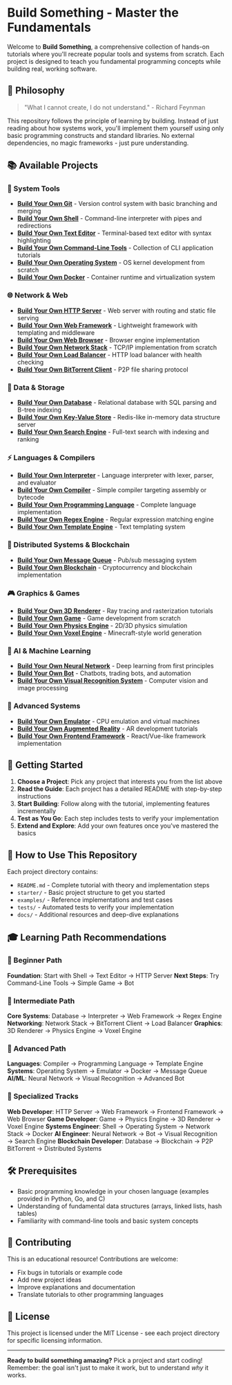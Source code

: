 # Build Something - Master the Fundamentals

Welcome to **Build Something**, a comprehensive collection of hands-on tutorials where you'll recreate popular tools and systems from scratch. Each project is designed to teach you fundamental programming concepts while building real, working software.

## 🎯 Philosophy

> "What I cannot create, I do not understand." - Richard Feynman

This repository follows the principle of learning by building. Instead of just reading about how systems work, you'll implement them yourself using only basic programming constructs and standard libraries. No external dependencies, no magic frameworks - just pure understanding.

## 📚 Available Projects

### 🔧 System Tools
- **[Build Your Own Git](./git/)** - Version control system with basic branching and merging
- **[Build Your Own Shell](./shell/)** - Command-line interpreter with pipes and redirections
- **[Build Your Own Text Editor](./editor/)** - Terminal-based text editor with syntax highlighting
- **[Build Your Own Command-Line Tools](./cli-tools/)** - Collection of CLI application tutorials
- **[Build Your Own Operating System](./operating-system/)** - OS kernel development from scratch
- **[Build Your Own Docker](./docker/)** - Container runtime and virtualization system

### 🌐 Network & Web
- **[Build Your Own HTTP Server](./http-server/)** - Web server with routing and static file serving
- **[Build Your Own Web Framework](./web-framework/)** - Lightweight framework with templating and middleware
- **[Build Your Own Web Browser](./web-browser/)** - Browser engine implementation
- **[Build Your Own Network Stack](./network/)** - TCP/IP implementation from scratch
- **[Build Your Own Load Balancer](./load-balancer/)** - HTTP load balancer with health checking
- **[Build Your Own BitTorrent Client](./bittorrent/)** - P2P file sharing protocol

### 💾 Data & Storage
- **[Build Your Own Database](./database/)** - Relational database with SQL parsing and B-tree indexing
- **[Build Your Own Key-Value Store](./kv-store/)** - Redis-like in-memory data structure server
- **[Build Your Own Search Engine](./search-engine/)** - Full-text search with indexing and ranking

### ⚡ Languages & Compilers
- **[Build Your Own Interpreter](./interpreter/)** - Language interpreter with lexer, parser, and evaluator
- **[Build Your Own Compiler](./compiler/)** - Simple compiler targeting assembly or bytecode
- **[Build Your Own Programming Language](./programming-language/)** - Complete language implementation
- **[Build Your Own Regex Engine](./regex/)** - Regular expression matching engine
- **[Build Your Own Template Engine](./template-engine/)** - Text templating system

### 🔄 Distributed Systems & Blockchain
- **[Build Your Own Message Queue](./message-queue/)** - Pub/sub messaging system
- **[Build Your Own Blockchain](./blockchain/)** - Cryptocurrency and blockchain implementation

### 🎮 Graphics & Games
- **[Build Your Own 3D Renderer](./3d-renderer/)** - Ray tracing and rasterization tutorials
- **[Build Your Own Game](./game/)** - Game development from scratch
- **[Build Your Own Physics Engine](./physics/)** - 2D/3D physics simulation
- **[Build Your Own Voxel Engine](./voxel-engine/)** - Minecraft-style world generation

### 🤖 AI & Machine Learning
- **[Build Your Own Neural Network](./neural-network/)** - Deep learning from first principles
- **[Build Your Own Bot](./bot/)** - Chatbots, trading bots, and automation
- **[Build Your Own Visual Recognition System](./visual-recognition/)** - Computer vision and image processing

### 🔮 Advanced Systems
- **[Build Your Own Emulator](./emulator/)** - CPU emulation and virtual machines
- **[Build Your Own Augmented Reality](./augmented-reality/)** - AR development tutorials
- **[Build Your Own Frontend Framework](./frontend/)** - React/Vue-like framework implementation

## 🚀 Getting Started

1. **Choose a Project**: Pick any project that interests you from the list above
2. **Read the Guide**: Each project has a detailed README with step-by-step instructions  
3. **Start Building**: Follow along with the tutorial, implementing features incrementally
4. **Test as You Go**: Each step includes tests to verify your implementation
5. **Extend and Explore**: Add your own features once you've mastered the basics

## 📖 How to Use This Repository

Each project directory contains:
- `README.md` - Complete tutorial with theory and implementation steps
- `starter/` - Basic project structure to get you started
- `examples/` - Reference implementations and test cases
- `tests/` - Automated tests to verify your implementation
- `docs/` - Additional resources and deep-dive explanations

## 🎓 Learning Path Recommendations

### 🌱 Beginner Path
**Foundation**: Start with Shell → Text Editor → HTTP Server
**Next Steps**: Try Command-Line Tools → Simple Game → Bot

### 🚀 Intermediate Path  
**Core Systems**: Database → Interpreter → Web Framework → Regex Engine
**Networking**: Network Stack → BitTorrent Client → Load Balancer
**Graphics**: 3D Renderer → Physics Engine → Voxel Engine

### 🧠 Advanced Path
**Languages**: Compiler → Programming Language → Template Engine
**Systems**: Operating System → Emulator → Docker → Message Queue
**AI/ML**: Neural Network → Visual Recognition → Advanced Bot

### 🎯 Specialized Tracks
**Web Developer**: HTTP Server → Web Framework → Frontend Framework → Web Browser
**Game Developer**: Game → Physics Engine → 3D Renderer → Voxel Engine
**Systems Engineer**: Shell → Operating System → Network Stack → Docker
**AI Engineer**: Neural Network → Bot → Visual Recognition → Search Engine
**Blockchain Developer**: Database → Blockchain → P2P BitTorrent → Distributed Systems

## 🛠️ Prerequisites

- Basic programming knowledge in your chosen language (examples provided in Python, Go, and C)
- Understanding of fundamental data structures (arrays, linked lists, hash tables)
- Familiarity with command-line tools and basic system concepts

## 🤝 Contributing

This is an educational resource! Contributions are welcome:
- Fix bugs in tutorials or example code
- Add new project ideas
- Improve explanations and documentation
- Translate tutorials to other programming languages

## 📜 License

This project is licensed under the MIT License - see each project directory for specific licensing information.

---

**Ready to build something amazing?** Pick a project and start coding! Remember: the goal isn't just to make it work, but to understand *why* it works.